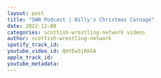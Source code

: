 ```yaml
---
layout: post
title: "SWN Podcast | Billy's Christmas Carnage"
date: 2022-12-08
categories: scottish-wrestling-network videos
author: scottish-wrestling-network
spotify_track_id: 
youtube_video_id: QmYEwSjRkSA
apple_track_id: 
youtube_metadata: 
---
```

